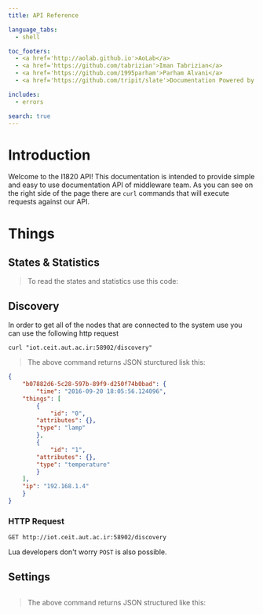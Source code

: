 ```yaml
---
title: API Reference

language_tabs:
  - shell

toc_footers:
  - <a href='http://aolab.github.io'>AoLab</a>  
  - <a href='https://github.com/tabrizian'>Iman Tabrizian</a>
  - <a href='https://github.com/1995parham'>Parham Alvani</a>
  - <a href='https://github.com/tripit/slate'>Documentation Powered by Slate</a>

includes:
  - errors

search: true
---
```


# Introduction

Welcome to the I1820 API! This documentation is intended to provide
simple and easy to use documentation API of middleware team. As you can see
on the right side of the page there are ```curl``` commands that will execute
requests against our API.

# Things

## States & Statistics

> To read the states and statistics use this code:

## Discovery

In order to get all of the nodes that are connected to the system use you 
can use the following http request

```shell
curl "iot.ceit.aut.ac.ir:58902/discovery"
```

> The above command returns JSON sturctured lisk this:

```json
{
    "b07882d6-5c28-597b-89f9-d250f74b0bad": {
        "time": "2016-09-20 18:05:56.124096",
	"things": [
	    {
	        "id": "0",
		"attributes": {},
		"type": "lamp"
	    },
	    {
	        "id": "1",
		"attributes": {},
		"type": "temperature"
	    }
	],
	"ip": "192.168.1.4"
    }
}
```

### HTTP Request

`GET http://iot.ceit.aut.ac.ir:58902/discovery`

<aside class="success">
Lua developers don't worry <code>POST</code> is also possible.
</aside>

## Settings

```shell

```

> The above command returns JSON structured like this:

```json
```



